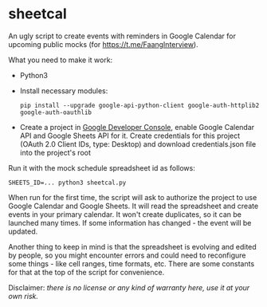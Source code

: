 # sheetcal
An ugly script to create events with reminders in Google Calendar for upcoming public mocks (for https://t.me/FaangInterview).

What you need to make it work:
* Python3
* Install necessary modules:

  ```pip install --upgrade google-api-python-client google-auth-httplib2 google-auth-oauthlib```
* Create a project in [Google Developer Console](https://console.developers.google.com/apis/dashboard), enable Google Calendar API and Google Sheets API for it. Create credentials for this project (OAuth 2.0 Client IDs, type: Desktop) and download credentials.json file into the project's root

Run it with the mock schedule spreadsheet id as follows:

 ```SHEETS_ID=... python3 sheetcal.py```

When run for the first time, the script will ask to authorize the project to use Google Calendar and Google Sheets. It will read the spreadsheet and create events in your primary calendar. It won't create duplicates, so it can be launched many times. If some information has changed - the event will be updated.

Another thing to keep in mind is that the spreadsheet is evolving and edited by people, so you might encounter errors and could need to reconfigure some things - like cell ranges, time formats, etc. There are some constants for that at the top of the script for convenience.

Disclaimer: *there is no license or any kind of warranty here, use it at your own risk.*
